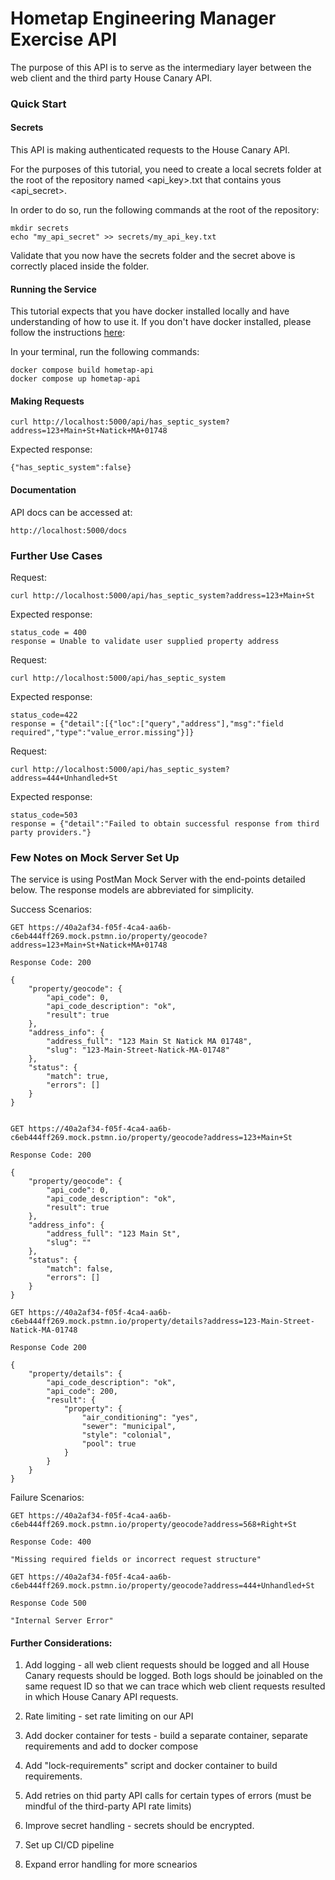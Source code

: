 # Hometap Engineering Manager Exercise API 

The purpose of this API is to serve as the intermediary layer between the web client and the third party House Canary API. 


### Quick Start 

#### Secrets
This API is making authenticated requests to the House Canary API. 

For the purposes of this tutorial, you need to create a local secrets folder at the root
of the repository named <api_key>.txt that contains yous <api_secret>.

In order to do so, run the following commands at the root of the repository:

```
mkdir secrets
echo "my_api_secret" >> secrets/my_api_key.txt
```

Validate that you now have the secrets folder and the secret above is correctly placed inside the folder. 

#### Running the Service

This tutorial expects that you have docker installed locally and have understanding of how to use it. If you don't have docker installed, please follow the instructions [here](https://docs.docker.com/engine/install): 

In your terminal, run the following commands:

```
docker compose build hometap-api
docker compose up hometap-api
```

#### Making Requests

```
curl http://localhost:5000/api/has_septic_system?address=123+Main+St+Natick+MA+01748
```

Expected response:

```
{"has_septic_system":false}
```

#### Documentation

API docs can be accessed at:

```
http://localhost:5000/docs
```

### Further Use Cases

Request:

```
curl http://localhost:5000/api/has_septic_system?address=123+Main+St
```

Expected response:

```
status_code = 400
response = Unable to validate user supplied property address
```

Request:

```
curl http://localhost:5000/api/has_septic_system
```
Expected response:

```
status_code=422
response = {"detail":[{"loc":["query","address"],"msg":"field required","type":"value_error.missing"}]}
```

Request:

```
curl http://localhost:5000/api/has_septic_system?address=444+Unhandled+St
```
Expected response:

```
status_code=503
response = {"detail":"Failed to obtain successful response from third party providers."}
```

### Few Notes on Mock Server Set Up

The service is using PostMan Mock Server with the end-points detailed below. The response models are abbreviated for simplicity. 

Success Scenarios:

```
GET https://40a2af34-f05f-4ca4-aa6b-c6eb444ff269.mock.pstmn.io/property/geocode?address=123+Main+St+Natick+MA+01748

Response Code: 200

{
    "property/geocode": {
        "api_code": 0,
        "api_code_description": "ok",
        "result": true
    },
    "address_info": {
        "address_full": "123 Main St Natick MA 01748",
        "slug": "123-Main-Street-Natick-MA-01748"
    },
    "status": {
        "match": true,
        "errors": []
    }
}


GET https://40a2af34-f05f-4ca4-aa6b-c6eb444ff269.mock.pstmn.io/property/geocode?address=123+Main+St

Response Code: 200

{
    "property/geocode": {
        "api_code": 0,
        "api_code_description": "ok",
        "result": true
    },
    "address_info": {
        "address_full": "123 Main St",
        "slug": ""
    },
    "status": {
        "match": false,
        "errors": []
    }
}

GET https://40a2af34-f05f-4ca4-aa6b-c6eb444ff269.mock.pstmn.io/property/details?address=123-Main-Street-Natick-MA-01748

Response Code 200

{
    "property/details": {
        "api_code_description": "ok",
        "api_code": 200,
        "result": {
            "property": {
                "air_conditioning": "yes",
                "sewer": "municipal",
                "style": "colonial",
                "pool": true
            }
        }
    }
}
```

Failure Scenarios:

```
GET https://40a2af34-f05f-4ca4-aa6b-c6eb444ff269.mock.pstmn.io/property/geocode?address=568+Right+St

Response Code: 400

"Missing required fields or incorrect request structure"

GET https://40a2af34-f05f-4ca4-aa6b-c6eb444ff269.mock.pstmn.io/property/geocode?address=444+Unhandled+St

Response Code 500

"Internal Server Error"

```

#### Further Considerations: 

1. Add logging - all web client requests should be logged and all House Canary requests should be logged. Both logs should 
be joinabled on the same request ID so that we can trace which web client requests resulted in which House Canary API requests. 

2. Rate limiting - set rate limiting on our API

3. Add docker container for tests - build a separate container, separate requirements and add to docker compose

4. Add "lock-requirements" script and docker container to build requirements. 

5. Add retries on thid party API calls for certain types of errors (must be mindful of the third-party API rate limits)

6. Improve secret handling - secrets should be encrypted. 

7. Set up CI/CD pipeline

8. Expand error handling for more scnearios

